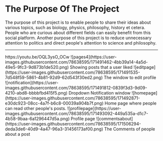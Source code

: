 <h1>The Purpose Of The Project</h1>

The purpose of this project is to enable people to share their ideas about various topics, such as biology, physics, philosophy, history et cetera. People who are curious about different fields can easily benefit from this social platform. Another purpose of this project is to reduce unnecessary attention to politics and direct people's attention to science and philosophy.



<hr>
https://youtu.be/OQL3ysO_OCw
![pages4](https://user-images.githubusercontent.com/78638595/171491462-4bb39a14-4a5d-49e5-9fc3-9d873b1de520.png) Showing posts that a user liked
![editpage](https://user-images.githubusercontent.com/78638595/171491535-7d548f59-5861-4b81-92d9-62d543f30ed2.png) The window to edit profile
![notification](https://user-images.githubusercontent.com/78638595/171491812-0839f3d3-9d09-4210-abd8-bbbbfbd415f5.png) Dropdown Notification window 
![homepage](https://user-images.githubusercontent.com/78638595/171492871-e30dc923-08cc-4a7f-b6c8-00039a904b7f.png) Home page where people can read other people's posts.
![profilepage](https://user-images.githubusercontent.com/78638595/171493092-449a535a-d1c7-4b58-9baa-6a1296447d5a.png) Profile page
![commentsabout](https://user-images.githubusercontent.com/78638595/171506294-deda3de6-40d9-4a47-96a3-31456173af00.png) The Comments of people about a post
